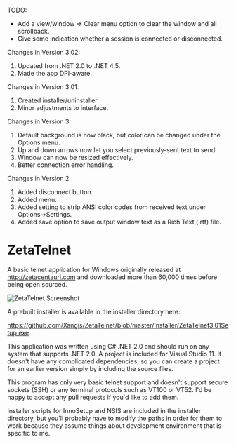 TODO:

- Add a view/window => Clear menu option to clear the window and all scrollback.
- Give some indication whether a session is connected or disconnected.

Changes in Version 3.02:

1. Updated from .NET 2.0 to .NET 4.5.
2. Made the app DPI-aware.

Changes in Version 3.01:

1. Created installer/uninstaller.
2. Minor adjustments to interface.

Changes in Version 3:

1. Default background is now black, but color can be changed under the Options menu.
2. Up and down arrows now let you select previously-sent text to send.
3. Window can now be resized effectively.
4. Better connection error handling.

Changes in Version 2:

1. Added disconnect button.
2. Added menu.
3. Added setting to strip ANSI color codes from received text under Options->Settings.
4. Added save option to save output window text as a Rich Text (.rtf) file.

ZetaTelnet
==========

A basic telnet application for Windows originally released at http://zetacentauri.com
and downloaded more than 60,000 times before being open sourced.

![ZetaTelnet Screenshot](https://github.com/Xangis/ZetaTelnet/blob/master/images/zetatelnet3.gif)

A prebuilt installer is available in the installer directory here:

https://github.com/Xangis/ZetaTelnet/blob/master/Installer/ZetaTelnet3.01Setup.exe

This application was written using C# .NET 2.0 and should run on any system that
supports .NET 2.0.  A project is included for Visual Studio 11. It doesn't have any
complicated dependencies, so you can create a project for an earlier version simply
by including the source files.

This program has only very basic telnet support and doesn't support secure sockets
(SSH) or any terminal protocols such as VT100 or VT52. I'd be happy to accept any
pull requests if you'd like to add them.

Installer scripts for InnoSetup and NSIS are included in the installer directory, but 
you'll probably have to modify the paths in order for them to work because they
assume things about development environment that is specific to me.
